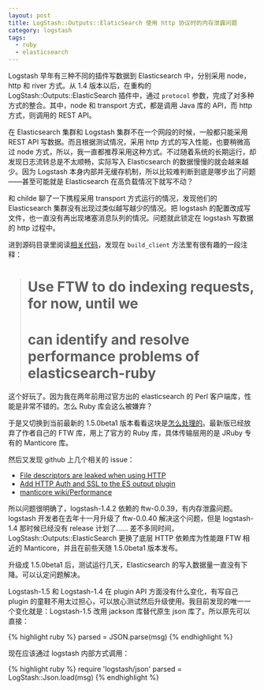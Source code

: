```yaml
---
layout: post
title: LogStash::Outputs::ElaticSearch 使用 http 协议时的内存泄露问题
category: logstash
tags:
  - ruby
  - elasticsearch
---
```


Logstash 早年有三种不同的插件写数据到 Elasticsearch 中，分别采用 node，http 和 river 方式。从 1.4 版本以后，在重构的 LogStash::Outputs::ElasticSearch 插件中，通过 `protocol` 参数，完成了对多种方式的整合。其中，node 和 transport 方式，都是调用 Java 库的 API，而 http 方式，则调用的 REST API。

在 Elasticsearch 集群和 Logstash 集群不在一个网段的时候，一般都只能采用 REST API 写数据。而且根据测试情况，采用 http 方式的写入性能，也要稍微高过 node 方式，所以，我一直都推荐采用这种方式。不过随着系统的长期运行，却发现日志流转总是不太顺畅，实际写入 Elasticsearch 的数据慢慢的就会越来越少。因为 Logstash 本身内部并无缓存机制，所以比较难判断到底是哪步出了问题——甚至可能就是 Elasticsearch 在高负载情况下就写不动？

和 childe 聊了一下携程采用 transport 方式运行的情况，发现他们的 Elasticsearch 集群没有出现过类似越写越少的情况。把 logstash 的配置改成写文件，也一直没有再出现堵塞消息队列的情况。问题就此锁定在 logstash 写数据的 http 过程中。

进到源码目录里阅读[相关代码](https://github.com/elasticsearch/logstash/blob/1.4/lib/logstash/outputs/elasticsearch/protocol.rb#L67)，发现在 `build_client` 方法里有很有趣的一段注释：

> # Use FTW to do indexing requests, for now, until we
> # can identify and resolve performance problems of elasticsearch-ruby

这个好玩了。因为我在两年前用过官方出的 elasticsearch 的 Perl 客户端库，性能是非常不错的。怎么 Ruby 库会这么被嫌弃？

于是又切换到当前最新的 1.5.0beta1 版本看看这块是[怎么处理的](https://github.com/logstash-plugins/logstash-output-elasticsearch/blob/master/lib/logstash/outputs/elasticsearch/protocol.rb#L70)。最新版已经放弃了作者自己的 FTW 库，用上了官方的 Ruby 库，具体传输层用的是 JRuby 专有的 Manticore 库。

然后又发现 github 上几个相关的 issue：

* [File descriptors are leaked when using HTTP](https://github.com/elasticsearch/logstash/issues/1604)
* [Add HTTP Auth and SSL to the ES output plugin](https://github.com/elasticsearch/logstash/pull/1777)
* [manticore wiki/Performance](https://github.com/cheald/manticore/wiki/Performance)

所以问题很明确了，logstash-1.4.2 依赖的 ftw-0.0.39，有内存泄露问题。logstash 开发者在去年十一月升级了 ftw-0.0.40 解决这个问题，但是 logstash-1.4 那时候已经没有 release 计划了…… 差不多同时间，LogStash::Outputs::ElasticSearch 更换了底层 HTTP 依赖库为性能跟 FTW 相近的 Manticore，并且在前些天随 1.5.0beta1 版本发布。

升级成 1.5.0beta1 后，测试运行几天，Elasticsearch 的写入数据量一直没有下降。可以认定问题解决。

Logstash-1.5 和 Logstash-1.4 在 plugin API 方面没有什么变化，有写自己 plugin 的童鞋不用太过担心，可以放心测试然后升级使用。我目前发现的唯一一个变化就是：Logstash-1.5 改用 jackson 库替代原生 json 库了。所以原先可以直接：

{% highlight ruby %}
    parsed = JSON.parse(msg)
{% endhighlight %}

现在应该通过 logstash 内部方式调用：

{% highlight ruby %}
    require 'logstash/json'
    parsed = LogStash::Json.load(msg)
{% endhighlight %}

